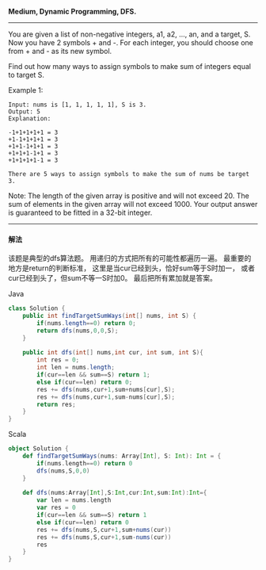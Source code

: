 **Medium,
Dynamic Programming, DFS.**

------
You are given a list of non-negative integers, a1, a2, ..., an, and a target, S. Now you have 2 symbols + and -. For each integer, you should choose one from + and - as its new symbol.

Find out how many ways to assign symbols to make sum of integers equal to target S.

Example 1:
```
Input: nums is [1, 1, 1, 1, 1], S is 3. 
Output: 5
Explanation: 

-1+1+1+1+1 = 3
+1-1+1+1+1 = 3
+1+1-1+1+1 = 3
+1+1+1-1+1 = 3
+1+1+1+1-1 = 3

There are 5 ways to assign symbols to make the sum of nums be target 3.
```
Note:
The length of the given array is positive and will not exceed 20.
The sum of elements in the given array will not exceed 1000.
Your output answer is guaranteed to be fitted in a 32-bit integer.

-------
#### 解法

该题是典型的dfs算法题。
用递归的方式把所有的可能性都遍历一遍。
最重要的地方是return的判断标准，
这里是当cur已经到头，恰好sum等于S时加一，
或者cur已经到头了，但sum不等一S时加0。
最后把所有累加就是答案。

Java
```java
class Solution {
    public int findTargetSumWays(int[] nums, int S) {
        if(nums.length==0) return 0;
        return dfs(nums,0,0,S);
    }
    
    public int dfs(int[] nums,int cur, int sum, int S){
        int res = 0;
        int len = nums.length;
        if(cur==len && sum==S) return 1;
        else if(cur==len) return 0;
        res += dfs(nums,cur+1,sum+nums[cur],S);
        res += dfs(nums,cur+1,sum-nums[cur],S);
        return res;
    }
}
```

Scala
```scala
object Solution {
    def findTargetSumWays(nums: Array[Int], S: Int): Int = {
        if(nums.length==0) return 0
        dfs(nums,S,0,0)
    }
    
    def dfs(nums:Array[Int],S:Int,cur:Int,sum:Int):Int={
        var len = nums.length
        var res = 0
        if(cur==len && sum==S) return 1
        else if(cur==len) return 0
        res += dfs(nums,S,cur+1,sum+nums(cur))
        res += dfs(nums,S,cur+1,sum-nums(cur))
        res
    }
}
```